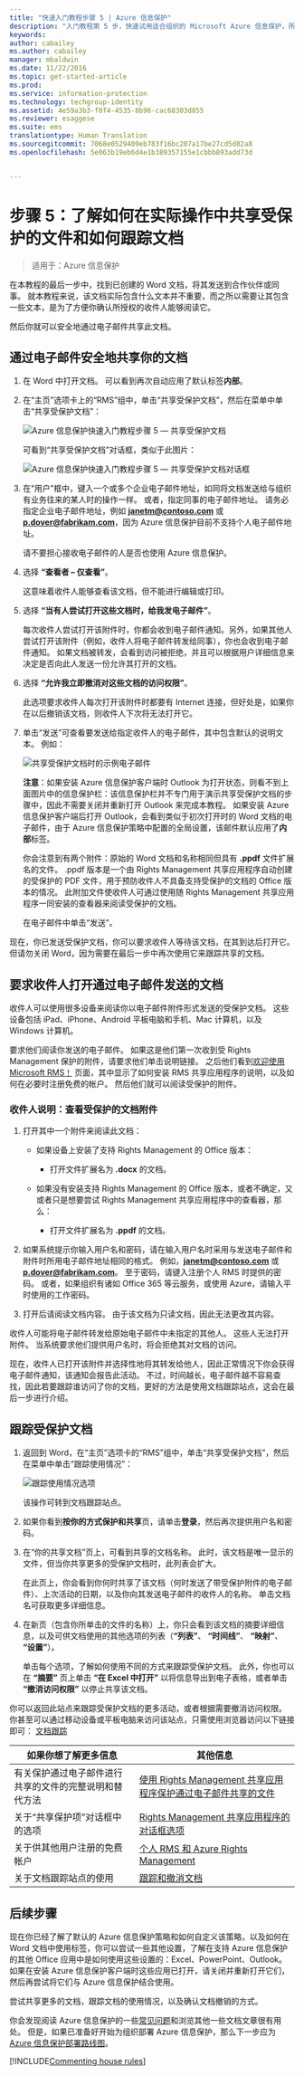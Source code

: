 ```yaml
---
title: "快速入门教程步骤 5 | Azure 信息保护"
description: "入门教程第 5 步，快速试用适合组织的 Microsoft Azure 信息保护，所需时间大概 30 分钟。"
keywords: 
author: cabailey
ms.author: cabailey
manager: mbaldwin
ms.date: 11/22/2016
ms.topic: get-started-article
ms.prod: 
ms.service: information-protection
ms.technology: techgroup-identity
ms.assetid: 4e59a3b3-f0f4-4535-8b96-cac68303d855
ms.reviewer: esaggese
ms.suite: ems
translationtype: Human Translation
ms.sourcegitcommit: 7068e0529409eb783f16bc207a17be27cd5d82a8
ms.openlocfilehash: 5e063b19eb6d4e1b389357155e1cbbb893add73d


---
```



# <a name="step-5-see-sharing-of-protected-files-in-action-and-track-your-document"></a>步骤 5：了解如何在实际操作中共享受保护的文件和如何跟踪文档 

>适用于：Azure 信息保护

在本教程的最后一步中，找到已创建的 Word 文档，将其发送到合作伙伴或同事。 就本教程来说，该文档实际包含什么文本并不重要，而之所以需要让其包含一些文本，是为了方便你确认所授权的收件人能够阅读它。

然后你就可以安全地通过电子邮件共享此文档。 

## <a name="to-safely-share-your-document-by-email"></a>通过电子邮件安全地共享你的文档

1.  在 Word 中打开文档。 可以看到再次自动应用了默认标签**内部**。 

2.  在“主页”选项卡上的“RMS”组中，单击“共享受保护文档”，然后在菜单中单击“共享受保护文档”：

    ![Azure 信息保护快速入门教程步骤 5 — 共享受保护文档](../media/share-protected-callout.png)

    可看到“共享受保护文档”对话框，类似于此图片：

    ![Azure 信息保护快速入门教程步骤 5 — 共享受保护文档对话框](../media/example-share-protected-dialog.png)

3. 在“用户”框中，键入一个或多个企业电子邮件地址，如同将文档发送给与组织有业务往来的某人时的操作一样。 或者，指定同事的电子邮件地址。 请务必指定企业电子邮件地址，例如 **janetm@contoso.com** 或 **p.dover@fabrikam.com**，因为 Azure 信息保护目前不支持个人电子邮件地址。 

    请不要担心接收电子邮件的人是否也使用 Azure 信息保护。

4. 选择 **“查看者 – 仅查看”**。

    这意味着收件人能够查看该文档，但不能进行编辑或打印。

5. 选择 **“当有人尝试打开这些文档时，给我发电子邮件”**。

    每次收件人尝试打开该附件时，你都会收到电子邮件通知。另外，如果其他人尝试打开该附件（例如，收件人将电子邮件转发给同事），你也会收到电子邮件通知。 如果文档被转发，会看到访问被拒绝，并且可以根据用户详细信息来决定是否向此人发送一份允许其打开的文档。

6. 选择 **“允许我立即撤消对这些文档的访问权限”**。

    此选项要求收件人每次打开该附件时都要有 Internet 连接，但好处是，如果你在以后撤销该文档，则收件人下次将无法打开它。 

4.  单击“发送”可查看要发送给指定收件人的电子邮件，其中包含默认的说明文本。 例如：

    ![共享受保护文档时的示例电子邮件](../media/example-email-share-protected.png)
    
    **注意**：如果安装 Azure 信息保护客户端时 Outlook 为打开状态，则看不到上面图片中的信息保护栏：该信息保护栏并不专门用于演示共享受保护文档的步骤中，因此不需要关闭并重新打开 Outlook 来完成本教程。 如果安装 Azure 信息保护客户端后打开 Outlook，会看到类似于初次打开时的 Word 文档的电子邮件，由于 Azure 信息保护策略中配置的全局设置，该邮件默认应用了**内部**标签。
    
    你会注意到有两个附件：原始的 Word 文档和名称相同但具有 **.ppdf** 文件扩展名的文件。 .ppdf 版本是一个由 Rights Management 共享应用程序自动创建的受保护的 PDF 文件，用于预防收件人不具备支持受保护的文档的 Office 版本的情况。 此附加文件使收件人可通过使用随 Rights Management 共享应用程序一同安装的查看器来阅读受保护的文档。

    在电子邮件中单击“发送”。

现在，你已发送受保护文档，你可以要求收件人等待该文档，在其到达后打开它。 但请勿关闭 Word，因为需要在最后一步中再次使用它来跟踪共享的文档。

## <a name="ask-your-recipients-to-open-the-emailed-document"></a>要求收件人打开通过电子邮件发送的文档

收件人可以使用很多设备来阅读你以电子邮件附件形式发送的受保护文档。 这些设备包括 iPad、iPhone、Android 平板电脑和手机、Mac 计算机，以及 Windows 计算机。

要求他们阅读你发送的电子邮件。 如果这是他们第一次收到受 Rights Management 保护的附件，请要求他们单击说明链接。 之后他们看到[欢迎使用 Microsoft RMS！](https://portal.azurerms.com/#/rmshelp) 页面，其中显示了如何安装 RMS 共享应用程序的说明，以及如何在必要时注册免费的帐户。 然后他们就可以阅读受保护的附件。

### <a name="instructions-for-recipient-to-view-the-protected-document-attachment"></a>收件人说明：查看受保护的文档附件

1. 打开其中一个附件来阅读此文档：
    
    - 如果设备上安装了支持 Rights Management 的 Office 版本：
    
        -  打开文件扩展名为 **.docx** 的文档。
        
    - 如果没有安装支持 Rights Management 的 Office 版本，或者不确定，又或者只是想要尝试 Rights Management 共享应用程序中的查看器，那么： 
    
        - 打开文件扩展名为 **.ppdf** 的文档。

2.  如果系统提示你输入用户名和密码，请在输入用户名时采用与发送电子邮件和附件时所用电子邮件地址相同的格式。 例如，**janetm@contoso.com** 或 **p.dover@fabrikam.com**。 至于密码，请键入注册个人 RMS 时提供的密码。 或者，如果组织有诸如 Office 365 等云服务，或使用 Azure，请输入平时使用的工作密码。

3. 打开后请阅读文档内容。 由于该文档为只读文档，因此无法更改其内容。

收件人可能将电子邮件转发给原始电子邮件中未指定的其他人。 这些人无法打开附件。 当系统要求他们提供用户名时，将会拒绝其对文档的访问。

现在，收件人已打开该附件并选择性地将其转发给他人，因此正常情况下你会获得电子邮件通知，该通知会报告此活动。 不过，时间越长，电子邮件越不容易查找，因此若要跟踪谁访问了你的文档，更好的方法是使用文档跟踪站点，这会在最后一步进行介绍。

## <a name="to-track-your-protected-document"></a>跟踪受保护文档

1.  返回到 Word，在“主页”选项卡的“RMS”组中，单击“共享受保护文档”，然后在菜单中单击“跟踪使用情况”：

    ![跟踪使用情况选项](../media/track-usage-callout.png)

    该操作可转到文档跟踪站点。

2.  如果你看到**按你的方式保护和共享**页，请单击**登录**，然后再次提供用户名和密码。

3.  在“你的共享文档”页上，可看到共享的文档名称。 此时，该文档是唯一显示的文件，但当你共享更多的受保护文档时，此列表会扩大。

    在此页上，你会看到你何时共享了该文档（何时发送了带受保护附件的电子邮件）、上次活动的日期，以及你向其发送电子邮件的收件人的名称。 单击文档名可获取更多详细信息。

4.  在新页（包含你所单击的文件的名称）上，你只会看到该文档的摘要详细信息，以及可供文档使用的其他选项的列表（**“列表”**、 **“时间线”**、 **“映射”**、 **“设置”**）。

    单击每个选项，了解如何使用不同的方式来跟踪受保护文档。 此外，你也可以在 **“摘要”** 页上单击 **“在 Excel 中打开”** 以将信息导出到电子表格，或者单击 **“撤消访问权限”** 以停止共享该文档。

你可以返回此站点来跟踪受保护文档的更多活动，或者根据需要撤消访问权限。 你甚至可以通过移动设备或平板电脑来访问该站点，只需使用浏览器访问以下链接即可： [文档跟踪](http://go.microsoft.com/fwlink/?LinkId=529562)



|如果你想了解更多信息|其他信息|
|--------------------------------|--------------------------|
|有关保护通过电子邮件进行共享的文件的完整说明和替代方法|[使用 Rights Management 共享应用程序保护通过电子邮件共享的文件](../rms-client/sharing-app-protect-by-email.md)|
|关于“共享保护项”对话框中的选项|[Rights Management 共享应用程序的对话框选项](../rms-client/sharing-app-dialog-box.md)|
|关于供其他用户注册的免费帐户|[个人 RMS 和 Azure Rights Management](../understand-explore/rms-for-individuals.md)|
|关于文档跟踪站点的使用|[跟踪和撤消文档](../rms-client/sharing-app-track-revoke.md)


## <a name="next-steps"></a>后续步骤

现在你已经了解了默认的 Azure 信息保护策略和如何自定义该策略，以及如何在 Word 文档中使用标签，你可以尝试一些其他设置，了解在支持 Azure 信息保护的其他 Office 应用中是如何使用这些设置的：Excel、PowerPoint、Outlook。 如果在安装 Azure 信息保护客户端时这些应用已打开，请关闭并重新打开它们，然后再尝试将它们与 Azure 信息保护结合使用。

尝试共享更多的文档，跟踪文档的使用情况，以及确认文档撤销的方式。

你会发现阅读 Azure 信息保护的一些[常见问题](faqs.md)和浏览其他一些文档文章很有用处。 但是，如果已准备好开始为组织部署 Azure 信息保护，那么下一步应为 [Azure 信息保护部署路线图](../plan-design/deployment-roadmap.md)。 

[!INCLUDE[Commenting house rules](../includes/houserules.md)]


<!--HONumber=Jan17_HO4-->


